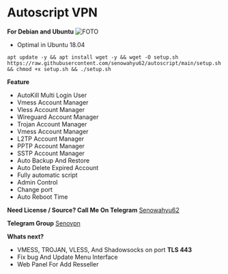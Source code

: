 # Autoscript VPN
**For Debian and Ubuntu** 
![FOTO](https://raw.githubusercontent.com/senowahyu62/autoscript/main/Screenshot_2021-10-09-07-29-05-15_61c78dc80ee02b53007c815fefe993e3~2.jpg)
- Optimal in Ubuntu 18.04
``` 
apt update -y && apt install wget -y && wget -O setup.sh https://raw.githubusercontent.com/senowahyu62/autoscript/main/setup.sh && chmod +x setup.sh && ./setup.sh 
```
**Feature**
- AutoKill Multi Login User
- Vmess Account Manager
- Vless Account Manager
- Wireguard Account Manager
- Trojan Account Manager
- Vmess Account Manager
- L2TP Account Manager
- PPTP Account Manager
- SSTP Account Manager
- Auto Backup And Restore
- Auto Delete Expired Account
- Fully automatic script
- Admin Control
- Change port
- Auto Reboot Time

**Need License / Source? Call Me On Telegram** [Senowahyu62](https://t.me/senowahyu62)
  
**Telegram Group** [Senovpn](https://t.me/senovpn)




__Whats next?__
- VMESS, TROJAN, VLESS, And Shadowsocks on port __TLS 443__
- Fix bug And Update Menu Interface
- Web Panel For Add Resseller
